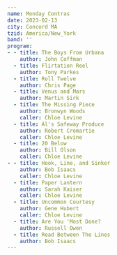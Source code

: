 ```yaml
---
name: Monday Contras
date: 2023-02-13
city: Concord MA
tzid: America/New_York
band: ''
program:
- - title: The Boys From Urbana
    author: John Coffman
  - title: Flirtation Reel
    author: Tony Parkes
  - title: Roll Twelve
    author: Chris Page
  - title: Venus and Mars
    author: Martin Sirk
  - title: The Missing Piece
    author: Bronwyn Woods
    caller: Chloe Levine
  - title: Al's Safeway Produce
    author: Robert Cromartie
    caller: Chloe Levine
  - title: 20 Below
    author: Bill Olson
    caller: Chloe Levine
- - title: Hook, Line, and Sinker
    author: Bob Isaacs
    caller: Chloe Levine
  - title: Paper Lantern
    author: Sarah Kaiser
    caller: Chloe Levine
  - title: Uncommon Courtesy
    author: Gene Hubert
    caller: Chloe Levine
  - title: Are You 'Most Done?
    author: Russell Owen
  - title: Read Between The Lines
    author: Bob Isaacs
---
```


